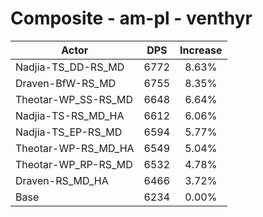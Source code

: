 # Composite - am-pl - venthyr
| Actor | DPS | Increase |
|---|:---:|:---:|
|Nadjia-TS_DD-RS_MD|6772|8.63%|
|Draven-BfW-RS_MD|6755|8.35%|
|Theotar-WP_SS-RS_MD|6648|6.64%|
|Nadjia-TS-RS_MD_HA|6612|6.06%|
|Nadjia-TS_EP-RS_MD|6594|5.77%|
|Theotar-WP-RS_MD_HA|6549|5.04%|
|Theotar-WP_RP-RS_MD|6532|4.78%|
|Draven-RS_MD_HA|6466|3.72%|
|Base|6234|0.00%|
